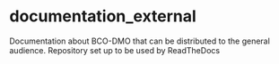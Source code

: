 # documentation_external
Documentation about BCO-DMO that can be distributed to the general audience. Repository set up to be used by ReadTheDocs

